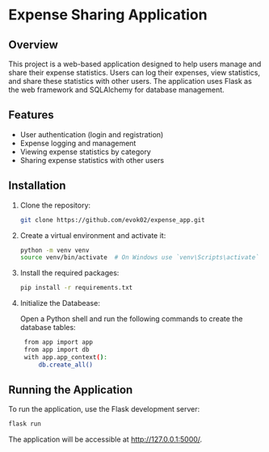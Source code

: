 # Expense Sharing Application

## Overview

This project is a web-based application designed to help users manage and share their expense statistics. Users can log their expenses, view statistics, and share these statistics with other users. The application uses Flask as the web framework and SQLAlchemy for database management.

## Features

- User authentication (login and registration)
- Expense logging and management
- Viewing expense statistics by category
- Sharing expense statistics with other users

## Installation

1. Clone the repository:

    ```bash
    git clone https://github.com/evok02/expense_app.git
    ```

2. Create a virtual environment and activate it:

    ```bash
    python -m venv venv
    source venv/bin/activate  # On Windows use `venv\Scripts\activate`
    ```

3. Install the required packages:

    ```bash
    pip install -r requirements.txt
    ```
4. Initialize the Databease:

    Open a Python shell and run the following commands to create the database tables:

   ```bash
    from app import app
    from app import db
    with app.app_context():
        db.create_all()
   
## Running the Application

To run the application, use the Flask development server:

```bash
flask run
```

The application will be accessible at http://127.0.0.1:5000/.
